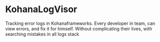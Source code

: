 # KohanaLogVisor
Tracking error logs in Kohanaframeworks. Every developer in team, can view errors, and fix it for himself. Without complicating their lives, with searching mistakes in all logs stack
